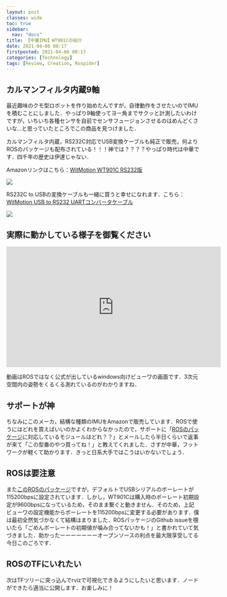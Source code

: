```yaml
---
layout: post
classes: wide
toc: true
sidebar:
  nav: "docs"
title: 【中華IMU】WT901Cの紹介
date: 2021-04-06 00:17
firstposted: 2021-04-06 00:17
categories: [Technology]
tags: [Review, Creation, Rospider]
---
```




## カルマンフィルタ内蔵9軸

最近趣味のクモ型ロボットを作り始めたんですが，自律動作をさせたいのでIMUを積むことにしました．やっぱり9軸使ってヨー角までサクッと計測したいわけですが，いちいち各種センサを自前でセンサフュージョンさせるのはめんどくさいな...と思っていたところでこの商品を見つけました．

カルマンフィルタ内蔵，RS232C対応でUSB変換ケーブルも純正で販売，何よりROSのパッケージも配布されている！！！神では？？？？やっぱり時代は中華です．四千年の歴史は伊達じゃない．

Amazonリンクはこちら：[WitMotion WT901C RS232版](https://amzn.to/2R4bcjj)

<a href="https://www.amazon.co.jp/gp/product/B07SLJJJWJ?ie=UTF8&psc=1&linkCode=li2&tag=bskylab-22&linkId=5db6b4b0e7d5d264fdb9b4d2de97e4d9&language=ja_JP&ref_=as_li_ss_il" target="_blank"><img border="0" src="//ws-fe.amazon-adsystem.com/widgets/q?_encoding=UTF8&ASIN=B07SLJJJWJ&Format=_SL160_&ID=AsinImage&MarketPlace=JP&ServiceVersion=20070822&WS=1&tag=bskylab-22&language=ja_JP" ></a><img src="https://ir-jp.amazon-adsystem.com/e/ir?t=bskylab-22&language=ja_JP&l=li2&o=9&a=B07SLJJJWJ" width="1" height="1" border="0" alt="" style="border:none !important; margin:0px !important;" />



RS232C to USBの変換ケーブルも一緒に買うと幸せになれます．こちら：[WitMotion USB to RS232 UARTコンバータケーブル](https://amzn.to/3dDaUHF)

<a href="https://www.amazon.co.jp/dp/B07ZNGF4ZM?ie=UTF8&psc=1&m=A1QSFE4YWGB8VV&linkCode=li2&tag=bskylab-22&linkId=ce6a4cb38379a4496f15a965e33175f4&language=ja_JP&ref_=as_li_ss_il" target="_blank"><img border="0" src="//ws-fe.amazon-adsystem.com/widgets/q?_encoding=UTF8&ASIN=B07ZNGF4ZM&Format=_SL160_&ID=AsinImage&MarketPlace=JP&ServiceVersion=20070822&WS=1&tag=bskylab-22&language=ja_JP" ></a><img src="https://ir-jp.amazon-adsystem.com/e/ir?t=bskylab-22&language=ja_JP&l=li2&o=9&a=B07ZNGF4ZM" width="1" height="1" border="0" alt="" style="border:none !important; margin:0px !important;" />



## 実際に動かしている様子を御覧ください

<iframe width="560" height="315" src="https://www.youtube.com/embed/tz-IwXMCcaY" title="YouTube video player" frameborder="0" allow="accelerometer; autoplay; clipboard-write; encrypted-media; gyroscope; picture-in-picture" allowfullscreen></iframe>

動画はROSではなく公式が出しているwindows向けビューワの画面です．3次元空間内の姿勢をくるくる測れているのがわかりますね．



## サポートが神

ちなみにこのメーカ，結構な種類のIMUをAmazonで販売しています．ROSで使うにはどれを買えばいいのかよくわからなかったので，サポートに「[ROSのパッケージ](http://wiki.ros.org/wit_node)に対応しているモジュールはどれ？？」とメールしたら半日くらいで返事が来て「この型番のやつ買ってね！」と教えてくれました．さすが中華，フットワークが軽くて助かります．きっと日系大手ではこうはいかないでしょう．



## ROSは要注意

また[このROSのパッケージ](http://wiki.ros.org/wit_node)ですが，デフォルトでUSBシリアルのボーレートが115200bpsに設定されています．しかし，WT901Cは購入時のボーレート初期設定が9600bpsになっているため，そのまま繋ぐと動きません．そのため，上記ビューワの設定機能からボーレートを115200bpsに変更する必要があります．僕は最初全然気づかなくて結構はまりました．ROSパッケージのGithub issueを覗いたら「ごめんボーレートの初期値が噛み合ってないかも！」と書かれていて気づきました．助かったーーーーーーーオープンソースの利点を最大限享受してる今日このごろです．



## ROSのTFにいれたい

次はTFツリーに突っ込んでrvizで可視化できるようにしたいと思います．ノードができたら適当に公開します．お楽しみに！


